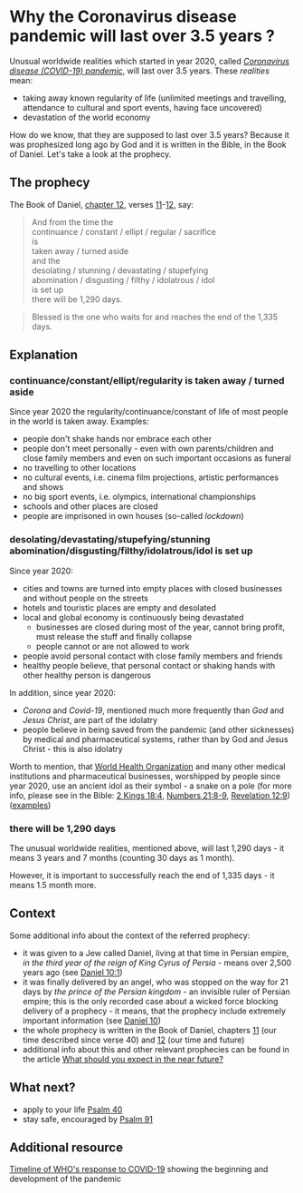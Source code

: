 # Why the Coronavirus disease pandemic will last over 3.5 years ?

Unusual worldwide realities which started in year 2020, called *[Coronavirus disease (COVID-19) pandemic](https://www.who.int/emergencies/diseases/novel-coronavirus-2019)*, will last over 3.5 years. These *realities* mean:
* taking away known regularity of life (unlimited meetings and travelling, attendance to cultural and sport events, having face uncovered)
* devastation of the world economy

How do we know, that they are supposed to last over 3.5 years? Because it was prophesized long ago by God and it is written in the Bible, in the Book of Daniel. Let's take a look at the prophecy.

## The prophecy
The Book of Daniel, [chapter 12](https://biblehub.com/niv/daniel/12.htm), verses [11](https://biblehub.com/daniel/12-11.htm)-[12](https://biblehub.com/daniel/12-12.htm), say:
> And from the time the  
> continuance / constant / ellipt / regular / sacrifice  
> is  
> taken away / turned aside  
> and the  
> desolating / stunning / devastating / stupefying  
> abomination / disgusting / filthy / idolatrous / idol  
> is set up  
> there will be 1,290 days.  

> Blessed is the one who waits for and reaches the end of the 1,335 days.  

## Explanation

### continuance/constant/ellipt/regularity  is  taken away / turned aside  
Since year 2020 the regularity/continuance/constant of life of most people in the world is taken away.
Examples:
- people don't shake hands nor embrace each other
- people don't meet personally - even with own parents/children and close family members and even on such important occasions as funeral
- no travelling to other locations
- no cultural events, i.e. cinema film projections, artistic performances and shows
- no big sport events, i.e. olympics, international championships
- schools and other places are closed
- people are imprisoned in own houses (so-called *lockdown*)

### desolating/devastating/stupefying/stunning  abomination/disgusting/filthy/idolatrous/idol  is set up
Since year 2020:
- cities and towns are turned into empty places with closed businesses and without people on the streets
- hotels and touristic places are empty and desolated
- local and global economy is continuously being devastated
  - businesses are closed during most of the year, cannot bring profit, must release the stuff and finally collapse
  - people cannot or are not allowed to work
- people avoid personal contact with close family members and friends
- healthy people believe, that personal contact or shaking hands with other healthy person is dangerous

In addition, since year 2020:
- *Corona* and *Covid-19*, mentioned much more frequently than *God* and *Jesus Christ*, are part of the idolatry
- people believe in being saved from the pandemic (and other sicknesses) by medical and pharmaceutical systems, rather than by God and Jesus Christ - this is also idolatry

Worth to mention, that [World Health Organization](https://www.who.int/) and many other medical institutions and pharmaceutical businesses, worshipped by people since year 2020, use an ancient idol as their symbol - a snake on a pole
(for more info, please see in the Bible: [2 Kings 18:4](https://biblehub.com/niv/2_kings/18.htm), [Numbers 21:8-9](https://biblehub.com/niv/numbers/21.htm), [Revelation 12:9](https://biblehub.com/revelation/12-9.htm))
([examples](https://www.google.com/search?q=medicine+logo&tbm=isch&hl=en&chips=q:medicine+logo,g_1:snake:y6NHL49dknw%3D&client=firefox-b-d&sa=X&ved=2ahUKEwi03Oihr5LuAhUQyKQKHaAmD5UQ4lYoAHoECAEQGA&biw=1428&bih=700))

### there will be 1,290 days
The unusual worldwide realities, mentioned above, will last 1,290 days - it means 3 years and 7 months (counting 30 days as 1 month).

However, it is important to successfully reach the end of 1,335 days - it means 1.5 month more.

## Context
Some additional info about the context of the referred prophecy:
- it was given to a Jew called Daniel, living at that time in Persian empire, *in the third year of the reign of King Cyrus of Persia* - means over 2,500 years ago (see [Daniel 10:1](https://biblehub.com/niv/daniel/10.htm))
- it was finally delivered by an angel, who was stopped on the way for 21 days by *the prince of the Persian kingdom* - an invisible ruler of Persian empire; this is the only recorded case about a wicked force blocking delivery of a prophecy - it means, that the prophecy include extremely important information
(see [Daniel 10](https://biblehub.com/niv/daniel/10.htm))
- the whole prophecy is written in the Book of Daniel, chapters [11](https://biblehub.com/niv/daniel/11.htm) (our time described since verse 40) and [12](https://biblehub.com/niv/daniel/12.htm) (our time and future)
- additional info about this and other relevant prophecies can be found in the article [What should you expect in the near future?](./near-future.md#what-should-you-expect-in-the-near-future)

## What next?
- apply to your life [Psalm 40](https://biblehub.com/niv/psalms/40.htm)
- stay safe, encouraged by [Psalm 91](https://biblehub.com/niv/psalms/91.htm)

## Additional resource
[Timeline of WHO's response to COVID-19](https://www.who.int/emergencies/diseases/novel-coronavirus-2019/interactive-timeline) showing the beginning and development of the pandemic
